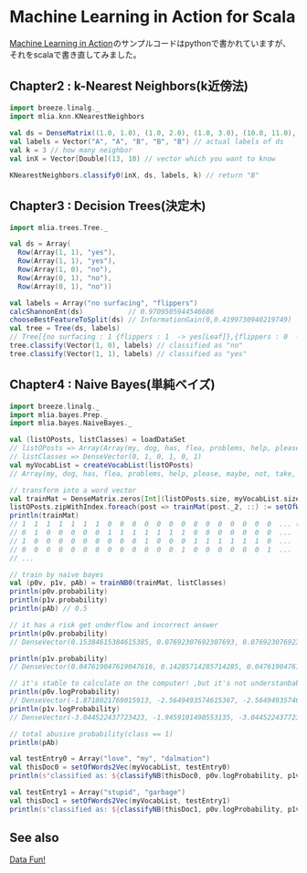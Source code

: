 # Machine Learning in Action for Scala

<a target="_blank" href="http://www.amazon.co.jp/Machine-Learning-Action-Peter-Harrington/dp/1617290181/?_encoding=UTF8&camp=247&creative=1211&linkCode=ur2&tag=noborukudoh-22">Machine Learning in Action</a><img src="http://ir-jp.amazon-adsystem.com/e/ir?t=noborukudoh-22&l=ur2&o=9" width="1" height="1" border="0" alt="" style="border:none !important; margin:0px !important;" />のサンプルコードはpythonで書かれていますが、それをscalaで書き直してみました。

## Chapter2 : k-Nearest Neighbors(k近傍法)

```scala
import breeze.linalg._
import mlia.knn.KNearestNeighbors
     
val ds = DenseMatrix((1.0, 1.0), (1.0, 2.0), (1.0, 3.0), (10.0, 11.0), (12.0, 13.0))
val labels = Vector("A", "A", "B", "B", "B") // actual labels of ds
val k = 3 // how many neighbor
val inX = Vector[Double](13, 10) // vector which you want to know

KNearestNeighbors.classify0(inX, ds, labels, k) // return "B"
```

## Chapter3 : Decision Trees(決定木)
```scala
import mlia.trees.Tree._

val ds = Array(
  Row(Array(1, 1), "yes"),
  Row(Array(1, 1), "yes"),
  Row(Array(1, 0), "no"),
  Row(Array(0, 1), "no"),
  Row(Array(0, 1), "no"))

val labels = Array("no surfacing", "flippers")
calcShannonEnt(ds)           // 0.9709505944546686
chooseBestFeatureToSplit(ds) // InformationGain(0,0.4199730940219749)
val tree = Tree(ds, labels)
// Tree[{no surfacing : 1 {flippers : 1  -> yes[Leaf]},{flippers : 0  -> no[Leaf]}},{no surfacing : 0  -> no[Leaf]}]
tree.classify(Vector(1, 0), labels) // classified as "no"
tree.classify(Vector(1, 1), labels) // classified as "yes"
```

## Chapter4 : Naive Bayes(単純ベイズ)
```scala
import breeze.linalg._
import mlia.bayes.Prep._
import mlia.bayes.NaiveBayes._

val (listOPosts, listClasses) = loadDataSet
// listOPosts => Array(Array(my, dog, has, flea, problems, help, please), Array(maybe, not, take, him, to, dog, park, stupid), ...
// listClasses => DenseVector(0, 1, 0, 1, 0, 1)
val myVocabList = createVocabList(listOPosts)
// Array(my, dog, has, flea, problems, help, please, maybe, not, take, him, to, .....

// transform into a word vector
val trainMat = DenseMatrix.zeros[Int](listOPosts.size, myVocabList.size)
listOPosts.zipWithIndex.foreach(post => trainMat(post._2, ::) := setOfWords2Vec(myVocabList, post._1))
println(trainMat)
// 1  1  1  1  1  1  1  0  0  0  0  0  0  0  0  0  0  0  0  0  0  ... (32 total)
// 0  1  0  0  0  0  0  1  1  1  1  1  1  1  0  0  0  0  0  0  0  ...
// 1  0  0  0  0  0  0  0  0  0  1  0  0  0  1  1  1  1  1  1  0  ...
// 0  0  0  0  0  0  0  0  0  0  0  0  0  1  0  0  0  0  0  0  1  ...
// ...

// train by naive bayes
val (p0v, p1v, pAb) = trainNB0(trainMat, listClasses)
println(p0v.probability)
println(p1v.probability)
println(pAb) // 0.5

// it has a risk get underflow and incorrect answer
println(p0v.probability)
// DenseVector(0.15384615384615385, 0.07692307692307693, 0.07692307692307693, 0.07692307692307693, 0.07692307692307693, ...)

println(p1v.probability)
// DenseVector(0.047619047619047616, 0.14285714285714285, 0.047619047619047616, 0.047619047619047616, 0.047619047619047616, ...)

// it's stable to calculate on the computer! ,but it's not understanbable.
println(p0v.logProbability)
// DenseVector(-1.8718021769015913, -2.5649493574615367, -2.5649493574615367, -2.5649493574615367, -2.5649493574615367, ...)
println(p1v.logProbability)
// DenseVector(-3.044522437723423, -1.9459101490553135, -3.044522437723423, -3.044522437723423, -3.044522437723423, -3.044522437723423, ...)

// total abusive probability(class == 1)
println(pAb)

val testEntry0 = Array("love", "my", "dalmation")
val thisDoc0 = setOfWords2Vec(myVocabList, testEntry0)
println(s"classified as: ${classifyNB(thisDoc0, p0v.logProbability, p1v.logProbability, pAb)}") // classified as "0"

val testEntry1 = Array("stupid", "garbage")
val thisDoc1 = setOfWords2Vec(myVocabList, testEntry1)
println(s"classified as: ${classifyNB(thisDoc1, p0v.logProbability, p1v.logProbability, pAb)}")  // classified as "1"

```

## See also
  [Data Fun!](http://data-fun.machine-learning.cloudbees.net)
